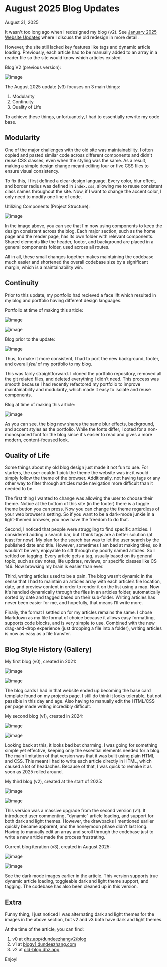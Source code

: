 # August 2025 Blog Updates

August 31, 2025

It wasn't too long ago when I redesigned my blog (v2). See [January 2025 Website Updates](./website-updates.md) where I discuss the old redesign in more detail.

However, the site still lacked key features like tags and dynamic article loading. Previously, each article had to be manually added to an array in a reader file so the site would know which articles existed.

Blog V2 (previous version):

![image](./assets/website-updates/dundeezhangv4r2blog.png)

The August 2025 update (v3) focuses on 3 main things:

1. Modularity
2. Continuity
3. Quality of Life

To achieve these things, unfortuantely, I had to essentially rewrite my code base.

## Modularity

One of the major challenges with the old site was maintainability. I often copied and pasted similar code across different components and didn't reuse CSS classes, even when the styling was the same. As a result, making a simple design change meant editing four or five CSS files to ensure visual consistency.

To fix this, I first defined a clear design language. Every color, blur effect, and border radius was defined in `index.css`, allowing me to reuse consistent class names throughout the site. Now, if I want to change the accent color, I only need to modify one line of code.

Utilizing Components (Project Structure):

![image](./assets/website-updates/blog-components-folder.png)

In the image above, you can see that I'm now using components to keep the design consistent across the blog. Each major section, such as the home page and the reader page, has its own folder with relevant components. Shared elements like the header, footer, and background are placed in a general components folder, used across all routes.

All in all, these small changes together makes maintaining the codebase much easier and shortened the overall codebase size by a significant margin, which is a maintainability win.

## Continuity

Prior to this update, my portfolio had recieved a face lift which resulted in my blog and portfolio having different design languages.

Portfolio at time of making this article:

![image](./assets/website-updates/dundeezhangv4-5.png)

![image](./assets/website-updates/projects-4-5.png)

Blog prior to the update:

![image](./assets/website-updates/dundeezhangv4r2blog.png)

Thus, to make it more consistent, I had to port the new background, footer, and overall _feel_ of my portfolio to my blog.

This was fairly straightforward. I cloned the portfolio repository, removed all the git related files, and deleted everything I didn’t need. This process was smooth because I had recently refactored my portfolio to improve maintainability and modularity, which made it easy to isolate and reuse components.

Blog at time of making this article:

![image](./assets/website-updates/dundeezhangv4-5blog.png)

As you can see, the blog now shares the same blur effects, background, and accent styles as the portfolio. While the fonts differ, I opted for a non-monospaced font for the blog since it's easier to read and gives a more modern, content-focused look.

## Quality of Life

Some things about my old blog design just made it not fun to use. For starters, the user couldn't pick the theme the website was in; it would simply follow the theme of the browser. Additionally, not having tags or any other way to filter through articles made navigation more difficult than it needed to be.

The first thing I wanted to change was allowing the user to choose their theme. Notice at the bottom of this site (in the footer) there is a toggle theme button you can press. Now you can change the theme regardless of your web browser’s setting. So if you want to be a dark-mode junkie in a light-themed browser, you now have the freedom to do that.

Second, I noticed that people were struggling to find specific articles. I considered adding a search bar, but I think tags are a better solution (at least for now). My plan for the search bar was to let the user search by the published date and title. However, sometimes I am bad at making titles, so it wouldn't be very enjoyable to sift through my poorly named articles. So I settled on tagging. Every article gets a tag, usually based on its general topic, such as dev notes, life updates, reviews, or specific classes like CS 146. Now browsing my brain is easier than ever.

Third, writing articles used to be a pain. The blog wasn’t dynamic in the sense that I had to maintain an articles array with each article’s file location, date, and preview content in order to render it on the list using a map. Now it's handled dynamically through the files in an articles folder, automatically sorted by date and tagged based on their sub-folder. Writing articles has never been easier for me, and hopefully, that means I’ll write more.

Finally, the format I settled on for my articles remains the same. I chose Markdown as my file format of choice because it allows easy formatting, supports code blocks, and is very simple to use. Combined with the new drag-and-drop experience (just dropping a file into a folder), writing articles is now as easy as a file transfer.

## Blog Style History (Gallery)

My first blog (v0), created in 2021:

![image](./assets/website-updates/dundeezhangv2blog.png)

![image](./assets/website-updates/dundeezhangv2blogarticle.png)

The blog cards I had in that website ended up becoming the base card template found on my projects page. I still do think it looks tolerable, but not passible in this day and age. Also having to manually edit the HTML/CSS per page made writing incredibly difficult.

My second blog (v1), created in 2024:

![image](./assets/website-updates/dundeezhangv3blog.png)

![image](./assets/website-updates/dundeezhangv3blogarticle.png)

Looking back at this, it looks bad but charming. I was going for something simple yet effective, keeping only the essential elements needed for a blog. The main limitation of that version was that it was built using plain HTML and CSS. This meant I had to write each article directly in HTML, which caused a lot of headaches. Because of that, I was quick to remake it as soon as 2025 rolled around.

My third blog (v2), created at the start of 2025:

![image](./assets/website-updates/dundeezhangv4r2blog.png)

![image](./assets/website-updates/dundeezhangv4r2blogarticle.png)

This version was a massive upgrade from the second version (v1). It introduced user commenting, "dynamic" article loading, and support for both dark and light themes. However, the drawbacks I mentioned earlier quickly became apparent, and the honeymoon phase didn’t last long. Having to manually edit an array and scroll through the codebase just to write a new article made the process frustrating.

Current blog iteration (v3), created in August 2025:

![image](./assets/website-updates/dundeezhangv4-5blogarticlelist.png)

![image](./assets/website-updates/dundeezhangv4-5blogarticle.png)

See the dark mode images earlier in the article. This version supports true dynamic article loading, toggleable dark and light theme support, and tagging. The codebase has also been cleaned up in this version.

## Extra

Funny thing, I just noticed I was alternating dark and light themes for the images in the above section, but v2 and v3 both have dark and light themes.

At the time of the article, you can find:

1. v0 at [dhz.app/dundeezhangv2/blog](https://dhz.app/dundeezhangv2/blog)
2. v1 at [blogv1.dundeezhang.com](https://blogv1.dundeezhang.com)
3. v2 at [old-blog.dhz.app](https://old-blog.dhz.app)

Enjoy!
